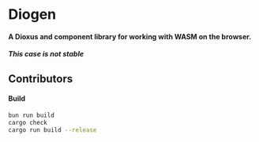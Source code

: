 # Diogen
#### A Dioxus and component library for working with WASM on the browser.
***This case is not stable***

## Contributors
#### Build
```bash
bun run build
cargo check
cargo run build --release
```